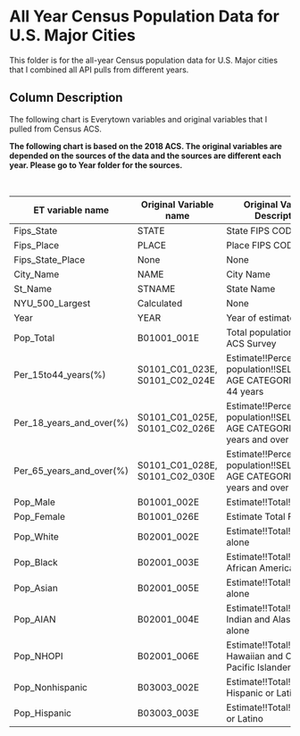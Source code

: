 # All Year Census Population Data for U.S. Major Cities

This folder is for the all-year Census population data for U.S. Major cities that I combined all API pulls from different years. <Br>


## Column Description 

The following chart is Everytown variables and original variables that I pulled from Census ACS. <Br>
  
**The following chart is based on the 2018 ACS. The original variables are depended on the sources of the data and the sources are different each year. Please go to Year folder for the sources.**

<br>



ET variable name | Original Variable name | Original Variable Description
-- | -- | --
Fips_State | STATE | State FIPS CODE
Fips_Place | PLACE | Place FIPS CODE
Fips_State_Place | None | None
City_Name | NAME | City Name
St_Name | STNAME | State Name
NYU_500_Largest | Calculated | None
Year | YEAR | Year of estimate
Pop_Total | B01001_001E | Total population from ACS Survey
Per_15to44_years(%) | S0101_C01_023E, S0101_C02_024E | Estimate!!Percent!!Total population!!SELECTED AGE CATEGORIES!!15 to 44   years
Per_18_years_and_over(%) | S0101_C01_025E, S0101_C02_026E | Estimate!!Percent!!Total population!!SELECTED AGE CATEGORIES!!18 years   and over
Per_65_years_and_over(%) | S0101_C01_028E, S0101_C02_030E | Estimate!!Percent!!Total population!!SELECTED AGE CATEGORIES!!65 years   and over
Pop_Male | B01001_002E | Estimate!!Total!!Male
Pop_Female | B01001_026E | Estimate Total Female
Pop_White | B02001_002E | Estimate!!Total!!White alone
Pop_Black | B02001_003E | Estimate!!Total!!Black or African American alone
Pop_Asian | B02001_005E | Estimate!!Total!!Asian alone
Pop_AIAN | B02001_004E | Estimate!!Total!!American Indian and Alaska Native alone
Pop_NHOPI | B02001_006E | Estimate!!Total!!Native Hawaiian and Other Pacific Islander alone
Pop_Nonhispanic | B03003_002E | Estimate!!Total!!Not Hispanic or Latino
Pop_Hispanic | B03003_003E | Estimate!!Total!!Hispanic or Latino

